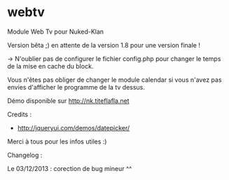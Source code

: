 webtv
=====

Module Web Tv pour Nuked-Klan

Version bêta ;)
en attente de la version 1.8 pour une version finale !

-> N'oublier pas de configurer le fichier config.php pour changer le temps de la mise en cache du block.

Vous n'êtes pas obliger de changer le module calendar si vous n'avez pas envies d'afficher le programme de la tv dessus.

Démo disponible sur http://nk.titeflafla.net

Credits :

* http://jqueryui.com/demos/datepicker/

Merci à tous pour les infos utiles :)


Changelog :

Le 03/12/2013 : corection de bug mineur ^^
